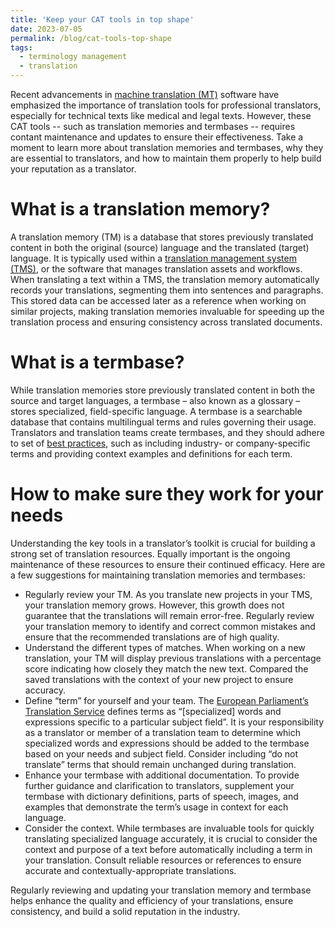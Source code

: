 ```yaml
---
title: 'Keep your CAT tools in top shape'
date: 2023-07-05
permalink: /blog/cat-tools-top-shape
tags:
  - terminology management
  - translation
---
```


Recent advancements in <a href="https://builtin.com/artificial-intelligence/machine-translation">machine translation (MT)</a> software have emphasized the importance of translation tools for professional translators, especially for technical texts like medical and legal texts. However, these CAT tools -- such as translation memories and termbases -- requires contant maintenance and updates to ensure their effectiveness. Take a moment to learn more about translation memories and termbases, why they are essential to translators, and how to maintain them properly to help build your reputation as a translator.

What is a translation memory?
=====
A translation memory (TM) is a database that stores previously translated content in both the original (source) language and the translated (target) language. It is typically used within a <a href="https://www.memoq.com/tools/what-is-a-translation-management-system">translation management system (TMS)</a>, or the software that manages translation assets and workflows. When translating a text within a TMS, the translation memory automatically records your translations, segmenting them into sentences and paragraphs. This stored data can be accessed later as a reference when working on similar projects, making translation memories invaluable for speeding up the translation process and ensuring consistency across translated documents.

What is a termbase?
=====
While translation memories store previously translated content in both the source and target languages, a termbase – also known as a glossary – stores specialized, field-specific language. A termbase is a searchable database that contains multilingual terms and rules governing their usage. Translators and translation teams create termbases, and they should adhere to set of <a href="https://info.lionbridge.com/rs/lionbridge/images/Lionbridge FAQ_Glossary_2013.pdf">best practices</a>, such as including industry- or company-specific terms and providing context examples and definitions for each term.

How to make sure they work for your needs
=====
Understanding the key tools in a translator’s toolkit is crucial for building a strong set of translation resources. Equally important is the ongoing maintenance of these resources to ensure their continued efficacy. Here are a few suggestions for maintaining translation memories and termbases:

* Regularly review your TM. As you translate new projects in your TMS, your translation memory grows. However, this growth does not guarantee that the translations will remain error-free. Regularly review your translation memory to identify and correct common mistakes and ensure that the recommended translations are of high quality.
* Understand the different types of matches. When working on a new translation, your TM will display previous translations with a percentage score indicating how closely they match the new text. Compared the saved translations with the context of your new project to ensure accuracy.
* Define “term” for yourself and your team. The <a href="https://www.europarl.europa.eu/translation/en/terminology/what-we-do">European Parliament’s Translation Service</a> defines terms as “[specialized] words and expressions specific to a particular subject field”. It is your responsibility as a translator or member of a translation team to determine which specialized words and expressions should be added to the termbase based on your needs and subject field. Consider including “do not translate” terms that should remain unchanged during translation.
* Enhance your termbase with additional documentation. To provide further guidance and clarification to translators, supplement your termbase with dictionary definitions, parts of speech, images, and examples that demonstrate the term’s usage in context for each language.
* Consider the context. While termbases are invaluable tools for quickly translating specialized language accurately, it is crucial to consider the context and purpose of a text before automatically including a term in your translation. Consult reliable resources or references to ensure accurate and contextually-appropriate translations.

Regularly reviewing and updating your translation memory and termbase helps enhance the quality and efficiency of your translations, ensure consistency, and build a solid reputation in the industry.
